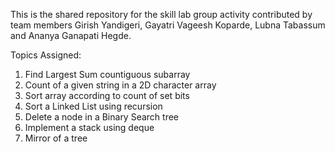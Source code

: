 This is the shared repository for the skill lab group activity contributed by team members Girish Yandigeri, Gayatri Vageesh Koparde, Lubna Tabassum 
and Ananya Ganapati Hegde. 

Topics Assigned:
1. Find Largest Sum countiguous subarray
2. Count of a given string in a 2D character array
3. Sort array according to count of set bits 
4. Sort a Linked List using recursion
5. Delete a node in a Binary Search tree 
6. Implement a stack using deque
7. Mirror of a tree 


